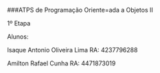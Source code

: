###ATPS de Programação Oriente=ada a Objetos II

1º Etapa

Alunos:

Isaque Antonio Oliveira Lima  RA: 4237796288

Amilton Rafael Cunha  RA: 4471873019

